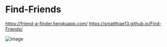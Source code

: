 # Find-Friends

https://friend-a-finder.herokuapp.com/
https://smatthiae13.github.io/Find-Friends/


![image](https://user-images.githubusercontent.com/41133706/62012119-97422680-b147-11e9-9f20-769df57aed73.png)

